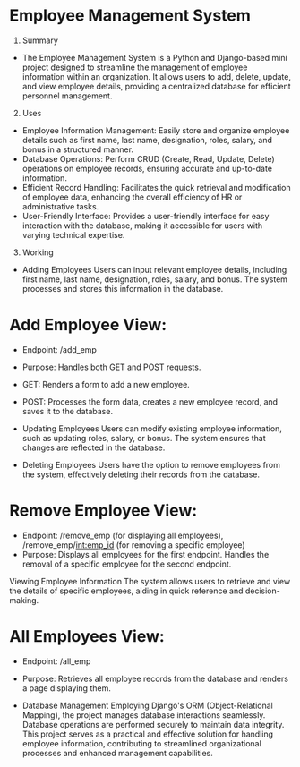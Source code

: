 # Employee Management System
1. Summary
- The Employee Management System is a Python and Django-based mini project designed to streamline the management of employee information within an organization.
It allows users to add, delete, update, and view employee details, providing a centralized database for efficient personnel management.

2. Uses
- Employee Information Management: Easily store and organize employee details such as first name, last name, designation, roles, salary, and bonus in a structured manner.
- Database Operations: Perform CRUD (Create, Read, Update, Delete) operations on employee records, ensuring accurate and up-to-date information.
- Efficient Record Handling: Facilitates the quick retrieval and modification of employee data, enhancing the overall efficiency of HR or administrative tasks.
- User-Friendly Interface: Provides a user-friendly interface for easy interaction with the database, making it accessible for users with varying technical expertise.
3. Working
- Adding Employees
Users can input relevant employee details, including first name, last name, designation, roles, salary, and bonus.
The system processes and stores this information in the database.
# Add Employee View:

- Endpoint: /add_emp
- Purpose: Handles both GET and POST requests.
- GET: Renders a form to add a new employee.
- POST: Processes the form data, creates a new employee record, and saves it to the database.

- Updating Employees
Users can modify existing employee information, such as updating roles, salary, or bonus.
The system ensures that changes are reflected in the database.

- Deleting Employees
Users have the option to remove employees from the system, effectively deleting their records from the database.
# Remove Employee View:

- Endpoint: /remove_emp (for displaying all employees), /remove_emp/<int:emp_id> (for removing a specific employee)
- Purpose:
  Displays all employees for the first endpoint.
  Handles the removal of a specific employee for the second endpoint.


Viewing Employee Information
The system allows users to retrieve and view the details of specific employees, aiding in quick reference and decision-making.
# All Employees View:

- Endpoint: /all_emp
- Purpose: Retrieves all employee records from the database and renders a page displaying them.

- Database Management
Employing Django's ORM (Object-Relational Mapping), the project manages database interactions seamlessly.
Database operations are performed securely to maintain data integrity.
This project serves as a practical and effective solution for handling employee information, contributing to streamlined organizational processes and enhanced management capabilities.






